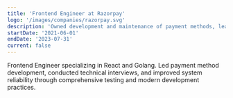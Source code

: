 ```yaml
---
title: 'Frontend Engineer at Razorpay'
logo: '/images/companies/razorpay.svg'
description: 'Owned development and maintenance of payment methods, leading code reviews and spearheading frontend and backend interviews. Enhanced backend reliability with Go testing libraries, contributed to organizational PR reviews, and introduced TypeScript to frontend modules.'
startDate: '2021-06-01'
endDate: '2023-07-31'
current: false
---
```


Frontend Engineer specializing in React and Golang. Led payment method development, conducted technical interviews, and improved system reliability through comprehensive testing and modern development practices.
